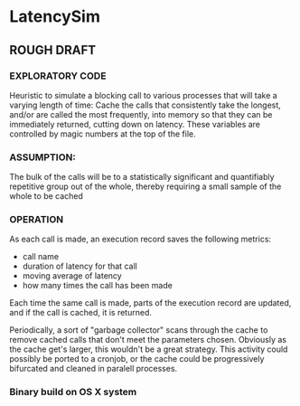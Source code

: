 # LatencySim

 ## ROUGH DRAFT
 
 ### EXPLORATORY CODE
 Heuristic to simulate a blocking call to various processes that will take a varying length of time:
 Cache the calls that consistently take the longest, and/or are called the most frequently, into 
 memory so that they can be immediately returned, cutting down on latency. These variables are controlled by magic numbers at the top of the file.

 ### ASSUMPTION:
 The bulk of the calls will be to a statistically significant and quantifiably repetitive group
 out of the whole, thereby requiring a small sample of the whole to be cached

### OPERATION
As each call is made, an execution record saves the following metrics:
- call name
- duration of latency for that call
- moving average of latency
- how many times the call has been made

Each time the same call is made, parts of the execution record are updated, and if the call is cached, it is returned.

Periodically, a sort of "garbage collector" scans through the cache to remove cached calls that don't meet the parameters chosen. Obviously as the cache get's larger, this wouldn't be a great strategy. This activity could possibly be ported to a cronjob, or the cache could be progressively bifurcated and cleaned in paralell processes.

 ### Binary build on OS X system
